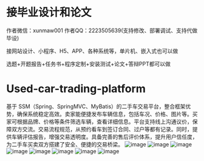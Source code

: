 # 接毕业设计和论文
作者微信：xunmaw001  作者QQ：2223505639(支持修改、部署调试、支持代做毕设)

接网站设计、小程序、H5、APP、各种系统等，单片机、嵌入式也可以做

选题+开题报告+任务书+程序定制+安装测试+论文+答辩PPT都可以做
# Used-car-trading-platform
基于 SSM（Spring、SpringMVC、MyBatis）的二手车交易平台，整合框架优势，确保系统稳定高效。卖家能便捷发布车辆信息，包括车况、价格、图片等。买家可根据品牌、价格等条件筛选车辆，查看详细信息。平台支持线上沟通议价，保障双方交流。交易流程规范，从预约看车到签订合同、过户等都有记录。同时，提供车辆评估报告，增强交易透明度。具备完善的售后评价体系，提升用户信任度，为二手车买卖双方搭建了安全、便捷的交易桥梁。 
![image](https://github.com/user-attachments/assets/78753cf9-7ddb-4378-bd80-03df7a5873e7)
![image](https://github.com/user-attachments/assets/7f550770-95bb-40a7-a346-f97dc30888f4)
![image](https://github.com/user-attachments/assets/f427bc44-7209-4d25-bd70-598b54dbac30)
![image](https://github.com/user-attachments/assets/78479460-e7b9-4573-81c6-5c680f11ad78)
![image](https://github.com/user-attachments/assets/27d6aeb9-e616-4271-83fa-9abe7038f2e8)
![image](https://github.com/user-attachments/assets/f55b248f-b6d0-484e-9373-887c6f039ca4)
![image](https://github.com/user-attachments/assets/ddf2af5a-71e7-4e2b-bf25-0bc1903d5c48)
![image](https://github.com/user-attachments/assets/422f92fb-819d-429e-aae4-1baa08aec4c0)
